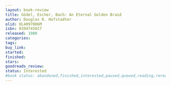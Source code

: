 ```yaml
---
layout: book-review
title: Gödel, Escher, Bach: An Eternal Golden Braid
author: Douglas R. Hofstadter
olid: OL4097086M
isbn: 0394745027
released: 1980
categories: 
tags: 
buy_link: 
started: 
finished: 
stars: 
goodreads_review: 
status: Interested
#book status: abandoned,finished,interested,paused,queued,reading,reread
---
```

